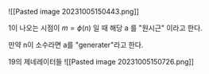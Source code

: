 ![[Pasted image 20231005150443.png]]

1이 나오는 시점이 $m = \phi(n)$ 일 때
해당 a 를 "원시근" 이라고 한다.

만약 n이 소수라면 a를 "generater"라고 한다.

19의 제네레이터들
![[Pasted image 20231005150726.png]]